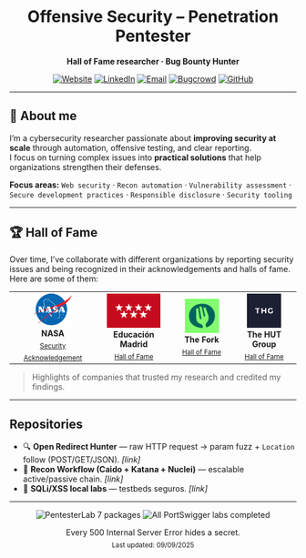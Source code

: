 <!-- Center header -->
<div align="center">

# Offensive Security – Penetration Pentester
**Hall of Fame researcher · Bug Bounty Hunter**

[![Website](https://img.shields.io/badge/Website-Visit-1DA1F2?logo=world&logoColor=white)](YOUR_PORTFOLIO_URL)
[![LinkedIn](https://img.shields.io/badge/LinkedIn-Connect-0A66C2?logo=linkedin&logoColor=white)](YOUR_LINKEDIN_URL)
[![Email](https://img.shields.io/badge/Email-Contact-EA4335?logo=gmail&logoColor=white)](mailto:lucasmontesheredero@gmail.com)
[![Bugcrowd](https://img.shields.io/badge/Bugcrowd-Profile-FF6600?logo=bugcrowd&logoColor=white)](https://bugcrowd.com/h/Montes)
[![GitHub](https://img.shields.io/badge/GitHub-Follow-181717?logo=github&logoColor=white)](https://github.com/LucasM0ntes)

</div>

---

## 👋 About me
I’m a cybersecurity researcher passionate about **improving security at scale** through automation, offensive testing, and clear reporting.  
I focus on turning complex issues into **practical solutions** that help organizations strengthen their defenses.  

**Focus areas:** `Web security` · `Recon automation` · `Vulnerability assessment` · `Secure development practices` · `Responsible disclosure` · `Security tooling`

---

## 🏆 Hall of Fame

Over time, I’ve collaborate with different organizations by reporting security issues and being recognized in their acknowledgements and halls of fame. Here are some of them:

<p align="center">
  <table>
    <tr>
      <td align="center" width="200">
        <img src="https://github.com/LucasM0ntes/LucasM0ntes/blob/main/assets/nasa-logo.png?raw=true" alt="NASA" height="60"><br>
        <b>NASA</b><br>
        <sub><a href="https://github.com/LucasM0ntes/LucasM0ntes/blob/main/assets/Nasa-VDP.pdf">Security Acknowledgement</a></sub>
      </td>
      <td align="center" width="200">
        <img src="https://github.com/LucasM0ntes/LucasM0ntes/blob/main/assets/Comunidad-Madrid-Logo.png" alt="NASA" height="60"><br>
        <b>Educación Madrid</b><br>
        <sub><a href="https://www.educa2.madrid.org/.well-known/halloffame.html">Hall of Fame</a></sub>
      </td>
      <td align="center" width="200">
        <img src="https://github.com/LucasM0ntes/LucasM0ntes/blob/main/assets/The-Fork-logo.png" alt="NASA" height="60"><br>
        <b>The Fork</b><br>
        <sub><a href="https://bugcrowd.com/h/Montes">Hall of Fame</a></sub>
      </td>
      <td align="center" width="200">
        <img src="https://github.com/LucasM0ntes/LucasM0ntes/blob/main/assets/The-HUT-Group-logo.png" alt="NASA" height="60"><br>
        <b>The HUT Group</b><br>
        <sub><a href="https://bugcrowd.com/h/Montes">Hall of Fame</a></sub>
      </td>
    </tr>
  </table>
</p>

> Highlights of companies that trusted my research and credited my findings.

---

##  Repositories
- 🔍 **Open Redirect Hunter** — raw HTTP request → param fuzz + `Location` follow (POST/GET/JSON). _[link]_
- 🧵 **Recon Workflow (Caido + Katana + Nuclei)** — escalable active/passive chain. _[link]_
- 🧪 **SQLi/XSS local labs** — testbeds seguros. _[link]_

---

<p align="center">
  <img src="https://img.shields.io/badge/PentesterLab-Packages%20completed%3A%207-success" alt="PentesterLab 7 packages">
  <img src="https://img.shields.io/badge/PortSwigger%20Academy-All%20labs%20completed-brightgreen" alt="All PortSwigger labs completed">
</p>


<p align="center">
  Every 500 Internal Server Error hides a secret.<br>
  <sub>Last updated: 09/09/2025</sub>
</p>
